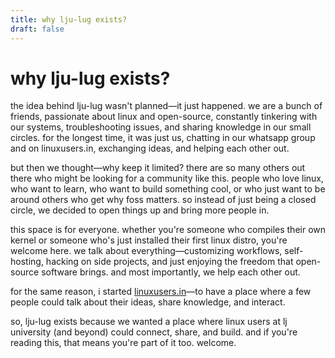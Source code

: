 ```yaml
---
title: why lju-lug exists?
draft: false
---
```

# why lju-lug exists?

the idea behind lju-lug wasn't planned—it just happened. we are a bunch of friends, passionate about linux and open-source, constantly tinkering with our systems, troubleshooting issues, and sharing knowledge in our small circles. for the longest time, it was just us, chatting in our whatsapp group and on linuxusers.in, exchanging ideas, and helping each other out.

but then we thought—why keep it limited? there are so many others out there who might be looking for a community like this. people who love linux, who want to learn, who want to build something cool, or who just want to be around others who get why foss matters. so instead of just being a closed circle, we decided to open things up and bring more people in.

this space is for everyone. whether you're someone who compiles their own kernel or someone who's just installed their first linux distro, you're welcome here. we talk about everything—customizing workflows, self-hosting, hacking on side projects, and just enjoying the freedom that open-source software brings. and most importantly, we help each other out.

for the same reason, i started [linuxusers.in](https://dhrm1k.github.io/snac-server.html)—to have a place where a few people could talk about their ideas, share knowledge, and interact. 

so, lju-lug exists because we wanted a place where linux users at lj university (and beyond) could connect, share, and build. and if you're reading this, that means you're part of it too. welcome.